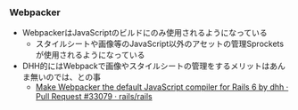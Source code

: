 ### Webpacker

* WebpackerはJavaScriptのビルドにのみ使用されるようになっている
  * スタイルシートや画像等のJavaScript以外のアセットの管理Sprocketsが使用されるようになっている
* DHH的にはWebpackで画像やスタイルシートの管理をするメリットはあんま無いのでは、との事
  * [Make Webpacker the default JavaScript compiler for Rails 6 by dhh · Pull Request \#33079 · rails/rails](https://github.com/rails/rails/pull/33079#issuecomment-400193687)
